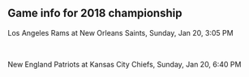 ## Game info for 2018 championship
Los Angeles Rams at New Orleans Saints, Sunday, Jan 20, 3:05 PM


<br/>

New England Patriots at Kansas City Chiefs, Sunday, Jan 20, 6:40 PM

